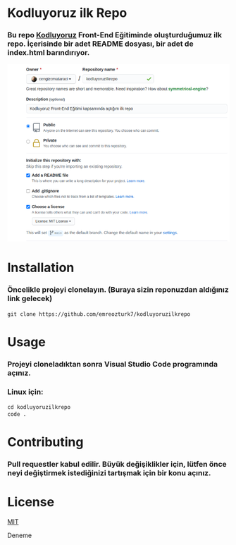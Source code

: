 # Kodluyoruz ilk Repo

### Bu repo [Kodluyoruz](https://www.kodluyoruz.org) Front-End Eğitiminde oluşturduğumuz ilk repo. İçerisinde bir adet README dosyası, bir adet de index.html barındırıyor.

![Gorsel](https://raw.githubusercontent.com/Kodluyoruz/taskforce/main/git/odev1/figures/github.png)

# Installation
### Öncelikle projeyi clonelayın. (Buraya sizin reponuzdan aldığınız link gelecek)

```
git clone https://github.com/emreozturk7/kodluyoruzilkrepo
```

# Usage
### Projeyi cloneladıktan sonra Visual Studio Code programında açınız.

### Linux için:

```
cd kodluyoruzilkrepo
code .
```

# Contributing
### Pull requestler kabul edilir. Büyük değişiklikler için, lütfen önce neyi değiştirmek istediğinizi tartışmak için bir konu açınız.

# License

[MIT](https://choosealicense.com/licenses/mit/)

Deneme
